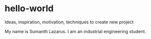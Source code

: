 # hello-world
Ideas, inspiration, motivation, techniques to create new project

My name is Sumanth Lazarus. I am an industrial engineering student.
